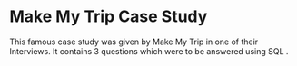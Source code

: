 # Make My Trip Case Study

This famous case study was given by Make My Trip in one of their Interviews. 
It contains 3 questions which were to be answered using SQL .
